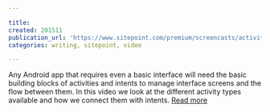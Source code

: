 ```yaml
---

title: 
created: 201511
publication_url: 'https://www.sitepoint.com/premium/screencasts/activities-and-intents-the-lego-blocks-of-android'
categories: writing, sitepoint, video

---
```


Any Android app that requires even a basic interface will need the basic building blocks of activities and intents to manage interface screens and the flow between them. In this video we look at the different activity types available and how we connect them with intents. [Read more](https://www.sitepoint.com/premium/screencasts/activities-and-intents-the-lego-blocks-of-android)

